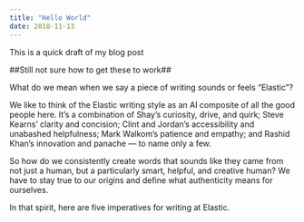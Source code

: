 ```yaml
---
title: "Hello World"
date: 2018-11-13
---
```

This is a quick draft of my blog post

##Still not sure how to get these to work##

What do we mean when we say a piece of writing sounds or feels “Elastic”?

We like to think of the Elastic writing style as an AI composite of all the good people here. It’s a combination of Shay’s curiosity, drive, and quirk; Steve Kearns’ clarity and concision; Clint and Jordan’s accessibility and unabashed helpfulness; Mark Walkom’s patience and empathy; and Rashid Khan’s innovation and panache — to name only a few. 

So how do we consistently create words that sounds like they came from not just a human, but a particularly smart, helpful, and creative human? We have to stay true to our origins and define what authenticity means for ourselves. 

In that spirit, here are five imperatives for writing at Elastic. 


